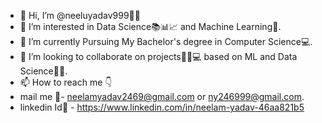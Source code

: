 - 👋 Hi, I’m @neeluyadav999👩🏻
- 👀 I’m interested in Data Science📚📊📈 and Machine Learning🤖.
- 🌱 I’m currently Pursuing My Bachelor's degree in Computer Science💻.
- 💞️ I’m looking to collaborate on projects👩‍🏫💻 based on ML and Data Science👩‍💻.
- 📫 How to reach me 👇
- mail me 💌-  neelamyadav2469@gmail.com or ny246999@gmail.com.
- linkedin Id🔗 - https://www.linkedin.com/in/neelam-yadav-46aa821b5

<!---
neeluyadav999/neeluyadav999 is a ✨ special ✨ repository because its `README.md` (this file) appears on your GitHub profile.
You can click the Preview link to take a look at your changes.
--->
